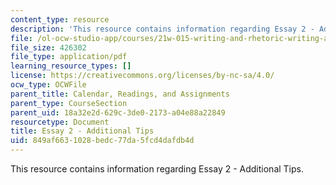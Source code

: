 ```yaml
---
content_type: resource
description: 'This resource contains information regarding Essay 2 - Additional Tips. '
file: /ol-ocw-studio-app/courses/21w-015-writing-and-rhetoric-writing-about-sports-fall-2013/849af6631028bedc77da5fcd4dafdb4d_MIT21W_015F13_Esay2addltip.pdf
file_size: 426302
file_type: application/pdf
learning_resource_types: []
license: https://creativecommons.org/licenses/by-nc-sa/4.0/
ocw_type: OCWFile
parent_title: Calendar, Readings, and Assignments
parent_type: CourseSection
parent_uid: 18a32e2d-629c-3de0-2173-a04e88a22849
resourcetype: Document
title: Essay 2 - Additional Tips
uid: 849af663-1028-bedc-77da-5fcd4dafdb4d
---
```

This resource contains information regarding Essay 2 - Additional Tips. 